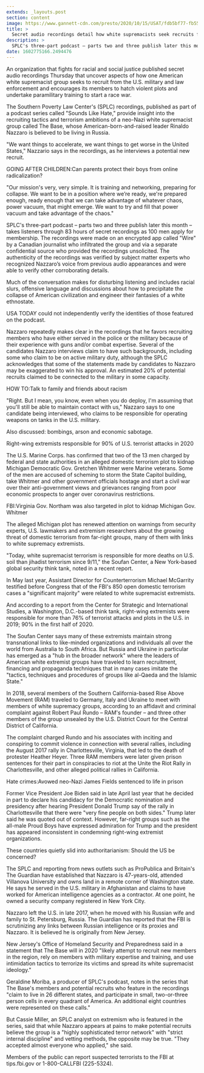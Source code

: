 ```yaml
--- 
extends: _layouts.post 
section: content 
image: https://www.gannett-cdn.com/presto/2020/10/15/USAT/fdb5bf77-fb55-4d30-96f8-dd59910d06d7-Screen_Shot_2020-10-15_at_9.14.01_AM.png?crop=415,233,x0,y118&width=415&height=233&format=pjpg&auto=webp 
title: > 
  Secret audio recordings detail how white supremacists seek recruits from military, police 
description: > 
  SPLC's three-part podcast – parts two and three publish later this month – takes listeners through 83 hours of secret recordings as 100 men apply for membership.The recordings were made on an encrypted app called "Wire" by a Canadian journalist who infiltrated the group and via a separate confidential source who provided the recordings unsolicited.An estimated 20% of potential recruits claimed to be connected to the military in some capacity."Today, white supremacist terrorism is responsible for more deaths on U.S. soil than jihadist terrorism since 9/11," the Soufan Center, a New York-based global security think tank, noted in a recent report.In May last year, Assistant Director for Counterterrorism Michael McGarrity testified before Congress that of the FBI's 850 open domestic terrorism cases a "significant majority" were related to white supremacist extremists. 
date: 1602775166.2494476 
--- 
```

An organization that fights for racial and social justice published secret audio recordings Thursday that uncover aspects of how one American white supremacist group seeks to recruit from the U.S. military and law enforcement and encourages its members to hatch violent plots and undertake paramilitary training to start a race war.

The Southern Poverty Law Center's (SPLC) recordings, published as part of a podcast series called "Sounds Like Hate," provide insight into the recruiting tactics and terrorism ambitions of a neo-Nazi white supremacist group called The Base, whose American-born-and-raised leader Rinaldo Nazzaro is believed to be living in Russia.

"We want things to accelerate, we want things to get worse in the United States," Nazzario says in the recordings, as he interviews a potential new recruit.

GOING AFTER CHILDREN:Can parents protect their boys from online radicalization?

"Our mission's very, very simple. It is training and networking, preparing for collapse. We want to be in a position where we’re ready, we're prepared enough, ready enough that we can take advantage of whatever chaos, power vacuum, that might emerge. We want to try and fill that power vacuum and take advantage of the chaos."

SPLC's three-part podcast – parts two and three publish later this month – takes listeners through 83 hours of secret recordings as 100 men apply for membership. The recordings were made on an encrypted app called "Wire" by a Canadian journalist who infiltrated the group and via a separate confidential source who provided the recordings unsolicited. The authenticity of the recordings was verified by subject matter experts who recognized Nazzaro’s voice from previous audio appearances and were able to verify other corroborating details.

Much of the conversation makes for disturbing listening and includes racial slurs, offensive language and discussions about how to precipitate the collapse of American civilization and engineer their fantasies of a white ethnostate.

USA TODAY could not independently verify the identities of those featured on the podcast.

Nazzaro repeatedly makes clear in the recordings that he favors recruiting members who have either served in the police or the military because of their experience with guns and/or combat expertise. Several of the candidates Nazzaro interviews claim to have such backgrounds, including some who claim to be on active military duty, although the SPLC acknowledges that some of the statements made by candidates to Nazzaro may be exaggerated to win his approval. An estimated 20% of potential recruits claimed to be connected to the military in some capacity.

HOW TO:Talk to family and friends about racism

"​Right. But I mean, you know, even when you do deploy, I'm assuming that you'll still be able to maintain contact with us," Nazzaro says to one candidate being interviewed, who claims to be responsible for operating weapons on tanks in the U.S. military.

Also discussed: bombings, arson and economic sabotage.

Right-wing extremists responsible for 90% of U.S. terrorist attacks in 2020

The U.S. Marine Corps. has confirmed that two of the 13 men charged by federal and state authorities in an alleged domestic terrorism plot to kidnap Michigan Democratic Gov. Gretchen Whitmer were Marine veterans. Some of the men are accused of scheming to storm the State Capitol building, take Whitmer and other government officials hostage and start a civil war over their anti-government views and grievances ranging from poor economic prospects to anger over coronavirus restrictions.

FBI:Virginia Gov. Northam was also targeted in plot to kidnap Michigan Gov. Whitmer

The alleged Michigan plot has renewed attention on warnings from security experts, U.S. lawmakers and extremism researchers about the growing threat of domestic terrorism from far-right groups, many of them with links to white supremacy extremists.

"Today, white supremacist terrorism is responsible for more deaths on U.S. soil than jihadist terrorism since 9/11," the Soufan Center, a New York-based global security think tank, noted in a recent report.

In May last year, Assistant Director for Counterterrorism Michael McGarrity testified before Congress that of the FBI's 850 open domestic terrorism cases a "significant majority" were related to white supremacist extremists.

And according to a report from the Center for Strategic and International Studies, a Washington, D.C.-based think tank, right-wing extremists were responsible for more than 76% of terrorist attacks and plots in the U.S. in 2019; 90% in the first half of 2020.

The Soufan Center says many of these extremists maintain strong transnational links to like-minded organizations and individuals all over the world from Australia to South Africa. But Russia and Ukraine in particular has emerged as a "hub in the broader network" where the leaders of American white extremist groups have traveled to learn recruitment, financing and propaganda techniques that in many cases imitate the "tactics, techniques and procedures of groups like al-Qaeda and the Islamic State."

In 2018, several members of the Southern California-based Rise Above Movement (RAM) traveled to Germany, Italy and Ukraine to meet with members of white supremacy groups, according to an affidavit and criminal complaint against Robert Paul Rundo – RAM's founder – and three other members of the group unsealed by the U.S. District Court for the Central District of California.

The complaint charged Rundo and his associates with inciting and conspiring to commit violence in connection with several rallies, including the August 2017 rally in Charlottesville, Virginia, that led to the death of protester Heather Heyer. Three RAM members were later given prison sentences for their part in conspiracies to riot at the Unite the Riot Rally in Charlottesville, and other alleged political rallies in California.

Hate crimes:Avowed neo-Nazi James Fields sentenced to life in prison

Former Vice President Joe Biden said in late April last year that he decided in part to declare his candidacy for the Democratic nomination and presidency after hearing President Donald Trump say of the rally in Charlottesville that there were "very fine people on both sides." Trump later said he was quoted out of context. However, far-right groups such as the all-male Proud Boys have expressed admiration for Trump and the president has appeared inconsistent in condemning right-wing extremist organizations.

These countries quietly slid into authoritarianism: Should the US be concerned?

The SPLC and reporting from news outlets such as ProPublica and Britain's The Guardian have established that Nazzaro is 47-years-old, attended Villanova University and owns land in a remote corner of Washington state. He says he served in the U.S. military in Afghanistan and claims to have worked for American intelligence agencies as a contractor. At one point, he owned a security company registered in New York City.

Nazzaro left the U.S. in late 2017, when he moved with his Russian wife and family to St. Petersburg, Russia. The Guardian has reported that the FBI is scrutinizing any links between Russian intelligence or its proxies and Nazzaro. It is believed he is originally from New Jersey.

New Jersey's Office of Homeland Security and Preparedness said in a statement that The Base will in 2020 "likely attempt to recruit new members in the region, rely on members with military expertise and training, and use intimidation tactics to terrorize its victims and spread its white supremacist ideology."

Geraldine Moriba, a producer of SPLC's podcast, notes in the series that The Base's members and potential recruits who feature in the recordings "claim to live in 26 different states, and participate in small, two-or-three person cells in every quadrant of America. An additional eight countries were represented on these calls."

But Cassie Miller, an SPLC analyst on extremism who is featured in the series, said that while Nazzaro appears at pains to make potential recruits believe the group is a "highly sophisticated terror network" with "strict internal discipline" and vetting methods, the opposite may be true. "They accepted almost everyone who applied," she said.

Members of the public can report suspected terrorists to the FBI at tips.fbi.gov or 1-800-CALLFBI (225-5324).